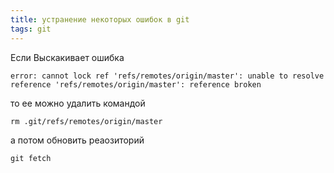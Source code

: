 ```yaml
---
title: устранение некоторых ошибок в git
tags: git
---
```


Если Выскакивает ошибка 

    error: cannot lock ref 'refs/remotes/origin/master': unable to resolve reference 'refs/remotes/origin/master': reference broken
то ее можно удалить командой 

    rm .git/refs/remotes/origin/master

а потом обновить реаозиторий
    
    git fetch
